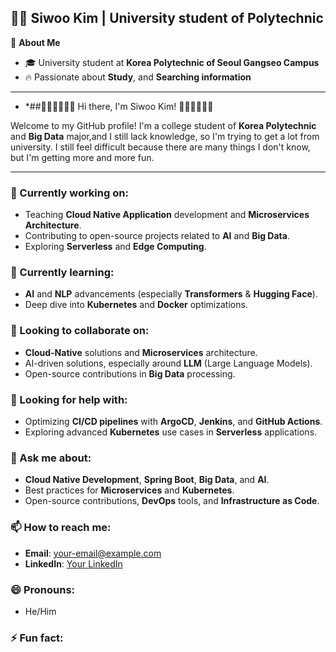 ## 👨‍🎓 Siwoo Kim | University student of Polytechnic

🙊 **About Me**
- 🎓 University student at **Korea Polytechnic of Seoul Gangseo Campus**
- 🔥 Passionate about **Study**, and **Searching information**
  
---

- *##🎉🎉🎉🙌🙌🙌 Hi there, I'm Siwoo Kim! 🙌🙌🙌🎉🎉🎉

Welcome to my GitHub profile! I'm a college student of **Korea Polytechnic** and **Big Data** major,and I still lack knowledge, so I'm trying to get a lot from university. I still feel difficult because there are many things I don't know, but I'm getting more and more fun.

---

### 🔭 Currently working on:
- Teaching **Cloud Native Application** development and **Microservices Architecture**.
- Contributing to open-source projects related to **AI** and **Big Data**.
- Exploring **Serverless** and **Edge Computing**.

### 🌱 Currently learning:
- **AI** and **NLP** advancements (especially **Transformers** & **Hugging Face**).
- Deep dive into **Kubernetes** and **Docker** optimizations.

### 👯 Looking to collaborate on:
- **Cloud-Native** solutions and **Microservices** architecture.
- AI-driven solutions, especially around **LLM** (Large Language Models).
- Open-source contributions in **Big Data** processing.

### 🤔 Looking for help with:
- Optimizing **CI/CD pipelines** with **ArgoCD**, **Jenkins**, and **GitHub Actions**.
- Exploring advanced **Kubernetes** use cases in **Serverless** applications.

### 💬 Ask me about:
- **Cloud Native Development**, **Spring Boot**, **Big Data**, and **AI**.
- Best practices for **Microservices** and **Kubernetes**.
- Open-source contributions, **DevOps** tools, and **Infrastructure as Code**.

### 📫 How to reach me:
- **Email**: your-email@example.com
- **LinkedIn**: [Your LinkedIn](https://www.linkedin.com/in/yourprofile)

### 😄 Pronouns:
- He/Him

### ⚡ Fun fact:

